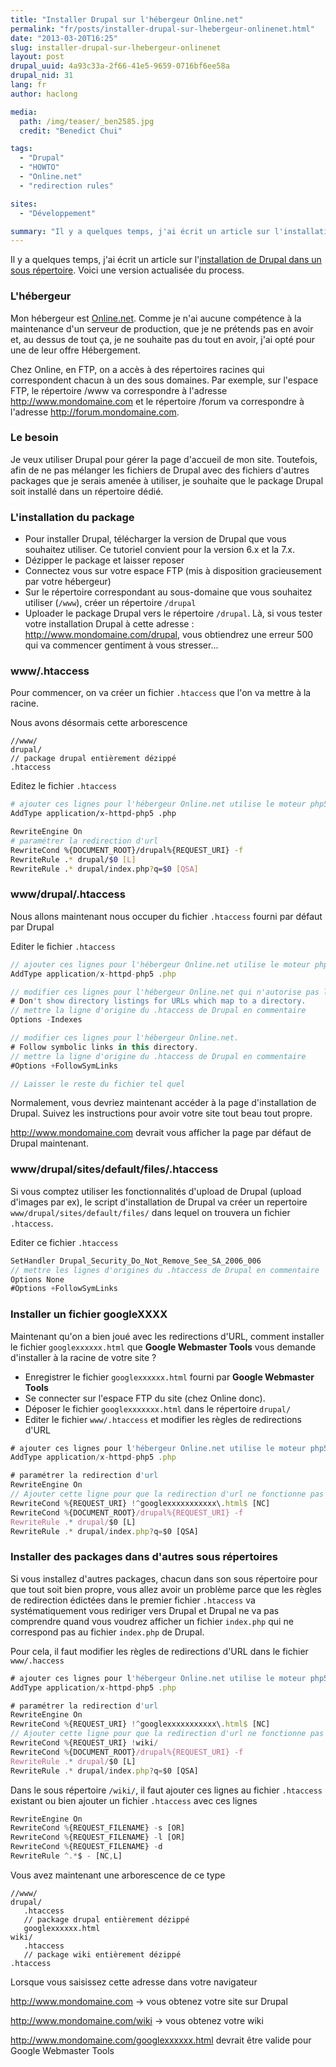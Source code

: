 ```yaml
---
title: "Installer Drupal sur l'hébergeur Online.net"
permalink: "fr/posts/installer-drupal-sur-lhebergeur-onlinenet.html"
date: "2013-03-20T16:25"
slug: installer-drupal-sur-lhebergeur-onlinenet
layout: post
drupal_uuid: 4a93c33a-2f66-41e5-9659-0716bf6ee58a
drupal_nid: 31
lang: fr
author: haclong

media:
  path: /img/teaser/_ben2585.jpg
  credit: "Benedict Chui"

tags:
  - "Drupal"
  - "HOWTO"
  - "Online.net"
  - "redirection rules"

sites:
  - "Développement"

summary: "Il y a quelques temps, j'ai écrit un article sur l'installation de Drupal dans un sous répertoire. Voici une version actualisée du process."
---
```


Il y a quelques temps, j'ai écrit un article sur l'<a href="http://haclong.long2.net/en/content/installing-drupal-subdirectory.html#overlay-context=en" target="_blank">installation de Drupal dans un sous répertoire</a>. Voici une version actualisée du process.

### L'hébergeur

Mon hébergeur est <a href="http://www.online.net" target="_blank">Online.net</a>. Comme je n'ai aucune compétence à la maintenance d'un serveur de production, que je ne prétends pas en avoir et, au dessus de tout ça, je ne souhaite pas du tout en avoir, j'ai opté pour une de leur offre Hébergement.

Chez Online, en FTP, on a accès à des répertoires racines qui correspondent chacun à un des sous domaines. Par exemple, sur l'espace FTP, le répertoire /www va correspondre à l'adresse <a href="http://www.mondomaine.com">http://www.mondomaine.com</a> et le répertoire /forum va correspondre à l'adresse <a href="http://forum.mondomaine.com">http://forum.mondomaine.com</a>.

### Le besoin

Je veux utiliser Drupal pour gérer la page d'accueil de mon site. Toutefois, afin de ne pas mélanger les fichiers de Drupal avec des fichiers d'autres packages que je serais amenée à utiliser, je souhaite que le package Drupal soit installé dans un répertoire dédié.

### L'installation du package

- Pour installer Drupal, télécharger la version de Drupal que vous souhaitez utiliser. Ce tutoriel convient pour la version 6.x et la 7.x.
- Dézipper le package et laisser reposer
- Connectez vous sur votre espace FTP (mis à disposition gracieusement par votre hébergeur)
- Sur le répertoire correspondant au sous-domaine que vous souhaitez utiliser (`/www`), créer un répertoire `/drupal`
- Uploader le package Drupal vers le répertoire `/drupal`. Là, si vous tester votre installation Drupal à cette adresse : <a href="http://www.mondomaine.com/drupal">http://www.mondomaine.com/drupal</a>, vous obtiendrez une erreur 500 qui va commencer gentiment à vous stresser...

### www/.htaccess

Pour commencer, on va créer un fichier `.htaccess` que l'on va mettre à la racine.

Nous avons désormais cette arborescence

```
//www/
drupal/
// package drupal entièrement dézippé
.htaccess
```

Editez le fichier `.htaccess`

```sh
# ajouter ces lignes pour l'hébergeur Online.net utilise le moteur php5 pour les fichiers .php
AddType application/x-httpd-php5 .php

RewriteEngine On
# paramétrer la redirection d'url
RewriteCond %{DOCUMENT_ROOT}/drupal%{REQUEST_URI} -f
RewriteRule .* drupal/$0 [L]
RewriteRule .* drupal/index.php?q=$0 [QSA]
```

### www/drupal/.htaccess

Nous allons maintenant nous occuper du fichier `.htaccess` fourni par défaut par Drupal

Editer le fichier `.htaccess`

```js
// ajouter ces lignes pour l'hébergeur Online.net utilise le moteur php5 pour les fichiers .php
AddType application/x-httpd-php5 .php

// modifier ces lignes pour l'hébergeur Online.net qui n'autorise pas la commande Options.
# Don't show directory listings for URLs which map to a directory.
// mettre la ligne d'origine du .htaccess de Drupal en commentaire
Options -Indexes

// modifier ces lignes pour l'hébergeur Online.net.
# Follow symbolic links in this directory.
// mettre la ligne d'origine du .htaccess de Drupal en commentaire
#Options +FollowSymLinks

// Laisser le reste du fichier tel quel
```

Normalement, vous devriez maintenant accéder à la page d'installation de Drupal. Suivez les instructions pour avoir votre site tout beau tout propre.

<a href="http://www.mondomaine.com">http://www.mondomaine.com</a> devrait vous afficher la page par défaut de Drupal maintenant.

### www/drupal/sites/default/files/.htaccess

Si vous comptez utiliser les fonctionnalités d'upload de Drupal (upload d'images par ex), le script d'installation de Drupal va créer un repertoire `www/drupal/sites/default/files/` dans lequel on trouvera un fichier `.htaccess`.

Editer ce fichier `.htaccess`

```js
SetHandler Drupal_Security_Do_Not_Remove_See_SA_2006_006
// mettre les lignes d'origines du .htaccess de Drupal en commentaire
Options None
#Options +FollowSymLinks
```

### Installer un fichier googleXXXX

Maintenant qu'on a bien joué avec les redirections d'URL, comment installer le fichier `googlexxxxxx.html` que **Google Webmaster Tools** vous demande d'installer à la racine de votre site ?

- Enregistrer le fichier `googlexxxxxx.html` fourni par **Google Webmaster Tools**
- Se connecter sur l'espace FTP du site (chez Online donc).
- Déposer le fichier `googlexxxxxxx.html` dans le répertoire `drupal/`
- Editer le fichier `www/.htaccess` et modifier les règles de redirections d'URL

```js
# ajouter ces lignes pour l'hébergeur Online.net utilise le moteur php5 pour les fichiers .php
AddType application/x-httpd-php5 .php

# paramétrer la redirection d'url
RewriteEngine On
// Ajouter cette ligne pour que la redirection d'url ne fonctionne pas pour le fichier googlexxxx.html
RewriteCond %{REQUEST_URI} !^googlexxxxxxxxxxx\.html$ [NC]
RewriteCond %{DOCUMENT_ROOT}/drupal%{REQUEST_URI} -f
RewriteRule .* drupal/$0 [L]
RewriteRule .* drupal/index.php?q=$0 [QSA]
```

### Installer des packages dans d'autres sous répertoires

Si vous installez d'autres packages, chacun dans son sous répertoire pour que tout soit bien propre, vous allez avoir un problème parce que les règles de redirection édictées dans le premier fichier `.htaccess` va systématiquement vous rediriger vers Drupal et Drupal ne va pas comprendre quand vous voudrez afficher un fichier `index.php` qui ne correspond pas au fichier `index.php` de Drupal.

Pour cela, il faut modifier les règles de redirections d'URL dans le fichier `www/.haccess`

```js
# ajouter ces lignes pour l'hébergeur Online.net utilise le moteur php5 pour les fichiers .php
AddType application/x-httpd-php5 .php

# paramétrer la redirection d'url
RewriteEngine On
RewriteCond %{REQUEST_URI} !^googlexxxxxxxxxxx\.html$ [NC]
// Ajouter cette ligne pour que la redirection d'url ne fonctionne pas pour le répertoire wiki
RewriteCond %{REQUEST_URI} !wiki/
RewriteCond %{DOCUMENT_ROOT}/drupal%{REQUEST_URI} -f
RewriteRule .* drupal/$0 [L]
RewriteRule .* drupal/index.php?q=$0 [QSA]
```

Dans le sous répertoire `/wiki/`, il faut ajouter ces lignes au fichier `.htaccess` existant ou bien ajouter un fichier `.htaccess` avec ces lignes

```js
RewriteEngine On
RewriteCond %{REQUEST_FILENAME} -s [OR]
RewriteCond %{REQUEST_FILENAME} -l [OR]
RewriteCond %{REQUEST_FILENAME} -d
RewriteRule ^.*$ - [NC,L]
```

Vous avez maintenant une arborescence de ce type

```
//www/
drupal/
   .htaccess
   // package drupal entièrement dézippé
   googlexxxxxx.html
wiki/
   .htaccess
   // package wiki entièrement dézippé
.htaccess
```

Lorsque vous saisissez cette adresse dans votre navigateur

<a href="http://www.mondomaine.com">http://www.mondomaine.com</a> -> vous obtenez votre site sur Drupal

<a href="http://www.mondomaine.com/wiki">http://www.mondomaine.com/wiki</a> -> vous obtenez votre wiki

<a href="http://www.mondomaine.com/googlexxxxxx.html">http://www.mondomaine.com/googlexxxxxx.html</a> devrait être valide pour Google Webmaster Tools
